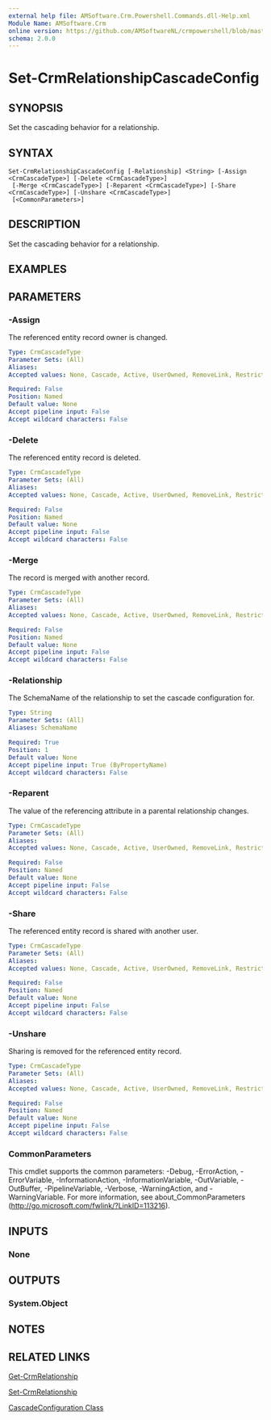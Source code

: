 ```yaml
---
external help file: AMSoftware.Crm.Powershell.Commands.dll-Help.xml
Module Name: AMSoftware.Crm
online version: https://github.com/AMSoftwareNL/crmpowershell/blob/master/docs/Set-CrmRelationshipCascadeConfig.md
schema: 2.0.0
---
```


# Set-CrmRelationshipCascadeConfig

## SYNOPSIS
Set the cascading behavior for a relationship.

## SYNTAX

```
Set-CrmRelationshipCascadeConfig [-Relationship] <String> [-Assign <CrmCascadeType>] [-Delete <CrmCascadeType>]
 [-Merge <CrmCascadeType>] [-Reparent <CrmCascadeType>] [-Share <CrmCascadeType>] [-Unshare <CrmCascadeType>]
 [<CommonParameters>]
```

## DESCRIPTION
Set the cascading behavior for a relationship.

## EXAMPLES

## PARAMETERS

### -Assign
The referenced entity record owner is changed.

```yaml
Type: CrmCascadeType
Parameter Sets: (All)
Aliases:
Accepted values: None, Cascade, Active, UserOwned, RemoveLink, Restrict

Required: False
Position: Named
Default value: None
Accept pipeline input: False
Accept wildcard characters: False
```

### -Delete
The referenced entity record is deleted.

```yaml
Type: CrmCascadeType
Parameter Sets: (All)
Aliases:
Accepted values: None, Cascade, Active, UserOwned, RemoveLink, Restrict

Required: False
Position: Named
Default value: None
Accept pipeline input: False
Accept wildcard characters: False
```

### -Merge
The record is merged with another record.

```yaml
Type: CrmCascadeType
Parameter Sets: (All)
Aliases:
Accepted values: None, Cascade, Active, UserOwned, RemoveLink, Restrict

Required: False
Position: Named
Default value: None
Accept pipeline input: False
Accept wildcard characters: False
```

### -Relationship
The SchemaName of the relationship to set the cascade configuration for.

```yaml
Type: String
Parameter Sets: (All)
Aliases: SchemaName

Required: True
Position: 1
Default value: None
Accept pipeline input: True (ByPropertyName)
Accept wildcard characters: False
```

### -Reparent
The value of the referencing attribute in a parental relationship changes.

```yaml
Type: CrmCascadeType
Parameter Sets: (All)
Aliases:
Accepted values: None, Cascade, Active, UserOwned, RemoveLink, Restrict

Required: False
Position: Named
Default value: None
Accept pipeline input: False
Accept wildcard characters: False
```

### -Share
The referenced entity record is shared with another user.

```yaml
Type: CrmCascadeType
Parameter Sets: (All)
Aliases:
Accepted values: None, Cascade, Active, UserOwned, RemoveLink, Restrict

Required: False
Position: Named
Default value: None
Accept pipeline input: False
Accept wildcard characters: False
```

### -Unshare
Sharing is removed for the referenced entity record.

```yaml
Type: CrmCascadeType
Parameter Sets: (All)
Aliases:
Accepted values: None, Cascade, Active, UserOwned, RemoveLink, Restrict

Required: False
Position: Named
Default value: None
Accept pipeline input: False
Accept wildcard characters: False
```

### CommonParameters
This cmdlet supports the common parameters: -Debug, -ErrorAction, -ErrorVariable, -InformationAction, -InformationVariable, -OutVariable, -OutBuffer, -PipelineVariable, -Verbose, -WarningAction, and -WarningVariable. For more information, see about_CommonParameters (http://go.microsoft.com/fwlink/?LinkID=113216).

## INPUTS

### None
## OUTPUTS

### System.Object
## NOTES

## RELATED LINKS

[Get-CrmRelationship](Get-CrmRelationship.md)

[Set-CrmRelationship](Set-CrmRelationship.md)

[CascadeConfiguration Class](https://msdn.microsoft.com/library/microsoft.xrm.sdk.metadata.cascadeconfiguration.aspx)
